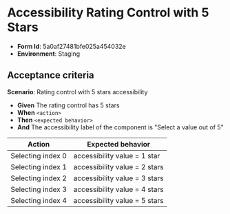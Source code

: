 # Accessibility Rating Control with 5 Stars

- **Form Id**: 5a0af27481bfe025a454032e
- **Environment**: Staging

## Acceptance criteria

**Scenario**: Rating control with 5 stars accessibility

* **Given** The rating control has 5 stars
* **When** `<action>`
* **Then** `<expected behavior>`
* **And** The accessibility label of the component is "Select a value out of 5"


| Action | Expected behavior |
|--------|-------------------|
| Selecting index 0 | accessibility value = 1 star |
| Selecting index 1 | accessibility value = 2 stars |
| Selecting index 2 | accessibility value = 3 stars |
| Selecting index 3 | accessibility value = 4 stars |
| Selecting index 4 | accessibility value = 5 stars |